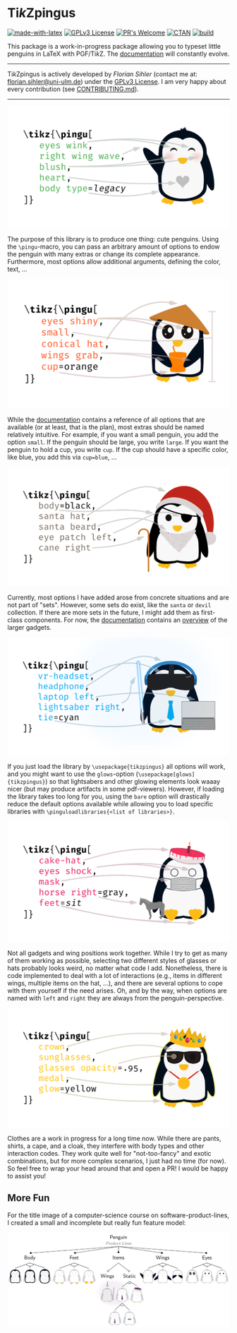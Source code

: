 # Ti*k*Zpingus

[![made-with-latex](https://img.shields.io/badge/Made%20with-LaTeX-1f425f.svg)](https://www.latex-project.org/) [![GPLv3 License](https://img.shields.io/badge/License-GPL%20v3-yellow.svg)](https://opensource.org/licenses/GPL-3.0) [![PR's Welcome](https://img.shields.io/badge/PRs-welcome-brightgreen.svg?style=flat)](http://makeapullrequest.com)  [![CTAN](https://badgen.net/badge/On/CTAN/cyan)](https://www.ctan.org/pkg/tikzpingus) [![build](https://github.com/EagleoutIce/tikzpingus/actions/workflows/compile.yaml/badge.svg)](https://github.com/EagleoutIce/tikzpingus/actions/workflows/compile.yaml)

This package is a work-in-progress package allowing you to typeset little penguins in LaTeX with PGF/Ti*k*Z.
The [documentation](https://media.githubusercontent.com/media/EagleoutIce/tikzpingus/gh-pages/doc/build/tikzpingus-doc.pdf) will constantly evolve.

----

Ti*k*Zpingus is actively developed by *Florian Sihler* (contact me at: <florian.sihler@uni-ulm.de>) under the [GPLv3 License](LICENSE). I am very happy about every contribution (see [CONTRIBUTING.md](CONTRIBUTING.md)).

----

[![Penguin Hey](https://github.com/EagleoutIce/tikzpingus/blob/gh-pages/hey-pingu-1.png?raw=true)](https://media.githubusercontent.com/media/EagleoutIce/tikzpingus/gh-pages/examples/build/hey-pingu.pdf#page=1)

The purpose of this library is to produce one thing: cute penguins. Using the `\pingu`-macro, you can pass an arbitrary amount of options to endow the penguin with many extras or change its complete appearance. Furthermore, most options allow additional arguments, defining the color, text, ...

[![Penguin Hat](https://github.com/EagleoutIce/tikzpingus/blob/gh-pages/hey-pingu-2.png?raw=true)](https://media.githubusercontent.com/media/EagleoutIce/tikzpingus/gh-pages/examples/build/hey-pingu.pdf#page=2)

While the [documentation](https://media.githubusercontent.com/media/EagleoutIce/tikzpingus/gh-pages/doc/build/tikzpingus-doc.pdf) contains a reference of all options that are available (or at least, that is the plan), most extras should be named relatively intuitive. For example, if you want a small penguin, you add the option `small`.
If the penguin should be large, you write `large`. If you want the penguin to hold a cup, you write `cup`. If the cup should have a specific color, like blue, you add this via `cup=blue`, ...

[![Penguin Santa](https://github.com/EagleoutIce/tikzpingus/blob/gh-pages/hey-pingu-3.png?raw=true)](https://media.githubusercontent.com/media/EagleoutIce/tikzpingus/gh-pages/examples/build/hey-pingu.pdf#page=3)

Currently, most options I have added arose from concrete situations and are not part of "sets". However, some sets do exist, like the `santa` or `devil` collection. If there are more sets in the future, I might add them as first-class components. For now, the [documentation](https://media.githubusercontent.com/media/EagleoutIce/tikzpingus/gh-pages/doc/build/tikzpingus-doc.pdf#appendix.A) contains an [overview](https://media.githubusercontent.com/media/EagleoutIce/tikzpingus/gh-pages/doc/build/tikzpingus-doc.pdf#appendix.A) of the larger gadgets.

[![Penguin Tech](https://github.com/EagleoutIce/tikzpingus/blob/gh-pages/hey-pingu-4.png?raw=true)](https://media.githubusercontent.com/media/EagleoutIce/tikzpingus/gh-pages/examples/build/hey-pingu.pdf#page=4)

If you just load the library by `\usepackage{tikzpingus}` all options will work, and you might want to use the `glows`-option (`\usepackage[glows]{tikzpingus}`) so that lightsabers and other glowing elements look waaay nicer (but may produce artifacts in some pdf-viewers). However, if loading the library takes too long for you, using the `bare` option will drastically reduce the default options available while allowing you to load specific libraries with `\pinguloadlibraries{<list of libraries>}`.

[![Penguin Cake](https://github.com/EagleoutIce/tikzpingus/blob/gh-pages/hey-pingu-5.png?raw=true)](https://media.githubusercontent.com/media/EagleoutIce/tikzpingus/gh-pages/examples/build/hey-pingu.pdf#page=5)

Not all gadgets and wing positions work together. While I try to get as many of them working as possible, selecting two different styles of glasses or hats probably looks weird, no matter what code I add.
Nonetheless, there is code implemented to deal with a lot of interactions (e.g., items in different wings, multiple items on the hat, ...), and there are several options to cope with them yourself if the need arises.
Oh, and by the way, when options are named with `left` and `right` they are always from the penguin-perspective.

[![Penguin Crown](https://github.com/EagleoutIce/tikzpingus/blob/gh-pages/hey-pingu-6.png?raw=true)](https://media.githubusercontent.com/media/EagleoutIce/tikzpingus/gh-pages/examples/build/hey-pingu.pdf#page=6)

Clothes are a work in progress for a long time now. While there are pants, shirts, a cape, and a cloak, they interfere with body types and other interaction codes. They work quite well for "not-too-fancy" and exotic combinations, but for more complex scenarios, I just had no time (for now). So feel free to wrap your head around that and open a PR! I would be happy to assist you!

## More Fun

For the title image of a computer-science course on software-product-lines, I created a small and incomplete but really fun feature model:

[![Penguin-SPL](https://github.com/EagleoutIce/tikzpingus/blob/gh-pages/spl-1.png?raw=true)](https://media.githubusercontent.com/media/EagleoutIce/tikzpingus/gh-pages/examples/build/spl.pdf)
